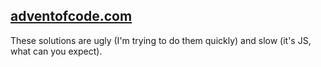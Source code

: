 ## [adventofcode.com](https://adventofcode.com)

These solutions are ugly (I'm trying to do them quickly) and slow (it's JS, what can you expect).
